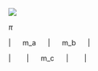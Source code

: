 ![](http://latex.codecogs.com/gif.latex?$\pi$)


$\pi$

|$~~~~~~$m_a$~~~~~~$|$~~~~~~$m_b$~~~~~~$|

|$~~~~~~~~$|$~~~~~~$m_c$~~~~~~$|$~~~~~~~~$|